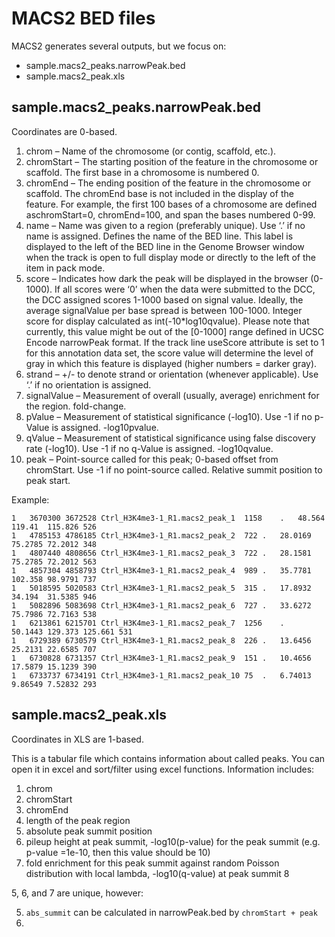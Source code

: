 # MACS2 BED files

MACS2 generates several outputs, but we focus on:
* sample.macs2_peaks.narrowPeak.bed
* sample.macs2_peak.xls

## sample.macs2_peaks.narrowPeak.bed

Coordinates are 0-based.

1. chrom – Name of the chromosome (or contig, scaffold, etc.).
2. chromStart – The starting position of the feature in the chromosome or scaffold. The first base in a chromosome is numbered 0.
3. chromEnd – The ending position of the feature in the chromosome or scaffold. The chromEnd base is not included in the display of the feature. For example, the first 100 bases of a chromosome are defined aschromStart=0, chromEnd=100, and span the bases numbered 0-99.
4. name – Name was given to a region (preferably unique). Use ‘.’ if no name is assigned. Defines the name of the BED line. This label is displayed to the left of the BED line in the Genome Browser window when the track is open to full display mode or directly to the left of the item in pack mode.
5. score – Indicates how dark the peak will be displayed in the browser (0-1000). If all scores were ‘0’ when the data were submitted to the DCC, the DCC assigned scores 1-1000 based on signal value. Ideally, the average signalValue per base spread is between 100-1000. Integer score for display calculated as int(-10*log10qvalue). Please note that currently, this value might be out of the [0-1000] range defined in UCSC Encode narrowPeak format. If the track line useScore attribute is set to 1 for this annotation data set, the score value will determine the level of gray in which this feature is displayed (higher numbers = darker gray).
6. strand – +/- to denote strand or orientation (whenever applicable). Use ‘.’ if no orientation is assigned.
7. signalValue – Measurement of overall (usually, average) enrichment for the region. fold-change.
8. pValue – Measurement of statistical significance (-log10). Use -1 if no p-Value is assigned. -log10pvalue.
9. qValue – Measurement of statistical significance using false discovery rate (-log10). Use -1 if no q-Value is assigned. -log10qvalue.
10. peak – Point-source called for this peak; 0-based offset from chromStart. Use -1 if no point-source called. Relative summit position to peak start.

Example:

```
1	3670300	3672528	Ctrl_H3K4me3-1_R1.macs2_peak_1	1158	.	48.564	119.41	115.826	526
1	4785153	4786185	Ctrl_H3K4me3-1_R1.macs2_peak_2	722	.	28.0169	75.2785	72.2012	348
1	4807440	4808656	Ctrl_H3K4me3-1_R1.macs2_peak_3	722	.	28.1581	75.2785	72.2012	563
1	4857304	4858793	Ctrl_H3K4me3-1_R1.macs2_peak_4	989	.	35.7781	102.358	98.9791	737
1	5018595	5020583	Ctrl_H3K4me3-1_R1.macs2_peak_5	315	.	17.8932	34.194	31.5385	946
1	5082896	5083698	Ctrl_H3K4me3-1_R1.macs2_peak_6	727	.	33.6272	75.7986	72.7163	538
1	6213861	6215701	Ctrl_H3K4me3-1_R1.macs2_peak_7	1256	.	50.1443	129.373	125.661	531
1	6729389	6730579	Ctrl_H3K4me3-1_R1.macs2_peak_8	226	.	13.6456	25.2131	22.6585	707
1	6730828	6731357	Ctrl_H3K4me3-1_R1.macs2_peak_9	151	.	10.4656	17.5879	15.1239	390
1	6733737	6734191	Ctrl_H3K4me3-1_R1.macs2_peak_10	75	.	6.74013	9.86549	7.52832	293
```


## sample.macs2_peak.xls

Coordinates in XLS are 1-based.

This is a tabular file which contains information about called peaks. You can open it in excel and sort/filter using excel functions. Information includes:
1. chrom
2. chromStart
3. chromEnd
4. length of the peak region
5. absolute peak summit position 
6. pileup height at peak summit, -log10(p-value) for the peak summit (e.g. p-value =1e-10, then this value should be 10)
7. fold enrichment for this peak summit against random Poisson distribution with local lambda, -log10(q-value) at peak summit
8

5, 6, and 7 are unique, however:

5. `abs_summit` can be calculated in narrowPeak.bed by `chromStart + peak`
6. 
